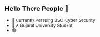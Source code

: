 ## Hello There People 👋


- 🔭 Currently Persuing BSC-Cyber Security
- 🌱 A Gujarat University Student
- :smile: 
